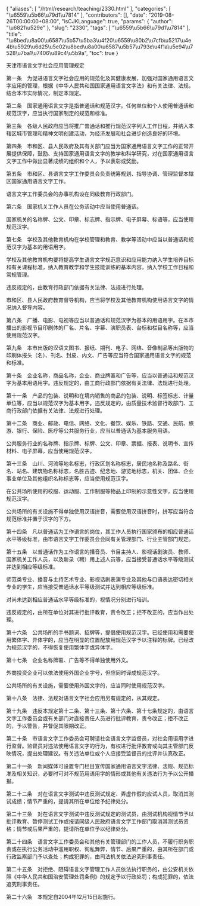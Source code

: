 {
    "aliases": [
        "/html/research/teaching/2330.html"
    ],
    "categories": [
        "\u6559\u5b66\u79d1\u7814"
    ],
    "contributors": [],
    "date": "2019-08-26T00:00:00+08:00",
    "isCJKLanguage": true,
    "params": {
        "author": "\u6821\u529e"
    },
    "slug": "2330",
    "tags": [
        "\u6559\u5b66\u79d1\u7814"
    ],
    "title": "\u8bed\u8a00\u6587\u5b57\u5ba3\u4f20\u6559\u80b2\u7cfb\u5217\u4e4b\u5929\u6d25\u5e02\u8bed\u8a00\u6587\u5b57\u793e\u4f1a\u5e94\u7528\u7ba1\u7406\u89c4\u5b9a",
    "toc": true
}


天津市语言文字社会应用管理规定




第一条　为促进语言文字社会应用的规范化及其健康发展，加强对国家通用语言文字应用的管理，根据《中华人民共和国国家通用语言文字法》和有关法律、法规，结合本市实际情况，制定本规定。




第二条　国家通用语言文字是指普通话和规范汉字。任何单位和个人使用普通话和规范汉字，应当执行国家制定的规范和标准。




第三条　各级人民政府应当将推广普通话和推行规范汉字列入工作日程，并纳入本辖区城市管理和精神文明创建活动，为经济发展和社会进步创造良好的环境。




第四条　市和区、县人民政府及其有关部门应当为国家通用语言文字工作的正常开展提供保障，鼓励、支持国家通用语言文字的教学和科学研究，对在国家通用语言文字工作中做出显著成绩的组织和个人，予以表彰或奖励。




第五条　市和区、县语言文字工作委员会负责统筹规划、指导协调、管理监督本辖区国家通用语言文字工作。




语言文字工作委员会的办事机构设在同级教育行政部门。




第六条　国家机关工作人员在公务活动中应当使用普通话。




国家机关的名称牌、公文、印章、标志牌、指示牌、电子屏幕、标语等，应当使用规范汉字。




第七条　学校及其他教育机构在学校管理和教育、教学等活动中应当以普通话和规范汉字为基本的用语用字。




学校及其他教育机构要将提高学生语言文字规范意识和应用能力纳入学生培养目标和有关课程标准，纳入教育教学和学生技能训练的基本内容，纳入学校工作日程和常规管理。




违反规定的，由教育行政部门依据有关法律、法规进行处理。




市和区、县人民政府教育督导机构，应当将学校及其他教育机构使用语言文字的情况纳入督导内容。




第八条　广播、电影、电视等应当以普通话和规范汉字为基本的用语用字。在本市播出的影视节目印刷体的厂名、片名、字幕、演职员表、台标和栏目名称等，应当使用规范汉字。




第九条　本市出版的汉语文图书、报纸、期刊、电子、网络、音像制品等出版物的印刷体报头（名）、刊名、封皮、内文、广告等应当符合国家通用语言文字的规范和标准。




第十条　企业名称，商品名称，企业、商业牌匾和广告等，应当以普通话和规范汉字为基本用语用字。违反规定的，由工商行政部门依据有关法律、法规进行处理。




第十一条　产品的包装、说明和在境内销售的商品的包装、说明、标签标志、计量单位等，应当以规范汉字为基本用字。违反规定的，由质量技术监督行政部门、工商行政部门依据有关法律、法规进行处理。




第十二条　商业、邮政、电信、网络、文化、餐饮、娱乐、铁路、交通、民航、旅游、银行、保险、医疗等公共服务行业，应当以普通话为基本服务用语。




公共服务行业的名称牌、指示牌、标牌、公文、印章、票据、报表、说明书、宣传材料、电子屏幕，应当使用规范汉字。




第十三条　山川、河流等地名标志，行政区划名称标志，居民地名称及路名、街名、站名、建筑物名称标志，名胜古迹、纪念地、游览地标志，机关、团体、企业事业单位及其他组织名称标志等，应当使用规范汉字。




在公共场所使用的校服、运动服、工作制服等物品上印制的示意性文字，应当使用规范汉字。




公共场所的有关设施不得单独使用汉语拼音，需要使用汉语拼音时，拼写应当符合规范标准并置于汉字的下方。




第十四条　凡以普通话为工作语言的岗位，其工作人员执行国家颁布的相应普通话水平等级标准，由市语言文字工作委员会会同有关管理部门、行业主管部门规定。




第十五条　以普通话作为工作语言的播音员、节目主持人、影视话剧演员、教师、国家机关工作人员，以及新录（聘）用上述人员等，应当接受普通话水平等级测试并达到相应等级标准。




师范类专业、播音与主持艺术专业、影视话剧表演专业及其他与口语表达密切相关专业的学生，应当接受普通话水平等级测试并达到相应等级标准。




对尚未达到相应普通话水平等级标准的，视情况分别进行培训。




违反规定的，由所在单位对其进行批评教育，责令改正；拒不改正的，应当作出处理。




第十六条　公共场所的手书题词、招牌等，提倡使用规范汉字。已经使用和需要使用繁体字、异体字的，应当在明显的位置配放用规范汉字予以注释的标牌。已经改为规范汉字的，不得恢复使用繁体字或异体字。




第十七条　企业名称牌匾、广告等不得单独使用外文。




外商投资企业可以依法使用外国企业字号，但应同时译成规范汉字。




公共场所的有关设施，需要使用外国文字的，应当同时使用规范汉字。




第十八条　法律、法规对语言文字社会应用另有规定的，从其规定。




第十九条　违反本规定第十二条、第十三条、第十六条、第十七条规定的，由语言文字工作委员会或有关部门对直接责任人员进行批评教育，责令改正；拒不改正的，予以警告，并督促其限期改正。




第二十条　市语言文字工作委员会可聘请社会语言文字监督员，对社会用语用字进行监督。监督员对违法使用语言文字的行为，有权进行批评教育或向其主管部门反映情况，提出处理建议。有关违法单位或个人应接受监督员的批评并认真改正。




第二十一条　新闻媒体可设置专门栏目宣传国家通用语言文字法律、法规、规范标准及相关知识，必要时可对不规范用语用字的情形或其他有关违法行为予以公开播报。




第二十二条　对在语言文字测试中违反测试规定、弄虚作假的应试人员，取消其测试成绩；情节严重的，提请其所在单位给予纪律处分。




第二十三条　对在语言文字测试中违反测试规定的测试员，由测试机构视情节予以批评教育、暂停测试工作或报请同级人民政府语言文字工作部门取消其测试员资格；情节或后果严重的，提请所在单位予以纪律处分。




第二十四条　语言文字工作委员会和其他有关管理部门的工作人员，不履行职务职责或在执行公务活动中滥用职权、徇私舞弊，情节、后果严重的，由其所在部门或行政监察部门予以查处；构成犯罪的，由司法机关依法追究刑事责任。




第二十五条　对拒绝、阻碍语言文字管理工作人员依法执行职务的，由公安机关依照《中华人民共和国治安管理处罚条例》的规定予以行政处罚；构成犯罪的，依法追究刑事责任。




第二十六条　本规定自2004年12月15日起施行。




  



